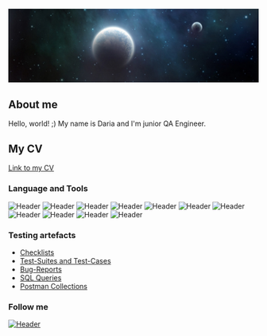 ![Header](https://github.com/Daria-Kulak/Daria-Kulak/blob/main/assets/night-planets-header-8854-1024x300.jpg)
## About me 
Hello, world! ;)  My name is Daria and I'm junior QA Engineer.
## My CV
[Link to my CV](https://drive.google.com/file/d/1drFovaW4xe55zsbkIFShk7dSwzhQIPEK/view?usp=sharing)


### Language and Tools
![Header](https://img.shields.io/badge/Jira-090909?style=for-the-badge&logo=jira&logoColor=136be1)
![Header](https://img.shields.io/badge/Postman-090909?style=for-the-badge&logo=postman&logoColor=f76935)
![Header](https://img.shields.io/badge/Swagger-090909?style=for-the-badge&logo=swagger&logoColor=7ede2b)
![Header](https://img.shields.io/badge/Github-090909?style=for-the-badge&logo=github&logoColor=8cc4d7)
![Header](https://img.shields.io/badge/Figma-090909?style=for-the-badge&logo=figma&logoColor=7d5fa6)
![Header](https://img.shields.io/badge/MySQL-090909?style=for-the-badge&logo=mysql&logoColor=00618a)
![Header](https://img.shields.io/badge/DevTools-090909?style=for-the-badge&logo=googlechrome&logoColor=2674f2)
![Header](https://img.shields.io/badge/AndroidStudio-090909?style=for-the-badge&logo=androidstudio&logoColor=3ad07d)
![Header](https://img.shields.io/badge/TestRail-090909?style=for-the-badge&logo=&logoColor=71b556)
![Header](https://img.shields.io/badge/Fiddler-090909?style=for-the-badge&logo=fiddler&logoColor=8cc4d7)
![Header](https://img.shields.io/badge/CharlesProxy-090909?style=for-the-badge&logo=charlesproxy&logoColor=8cc4d7)

### Testing artefacts

- [Checklists](https://github.com/Daria-Kulak/Portfolio)
- [Test-Suites and Test-Cases](https://github.com/Daria-Kulak/Portfolio/tree/main/Test%20cases)
- [Bug-Reports](https://github.com/Daria-Kulak/Portfolio)
- [SQL Queries](https://github.com/Daria-Kulak/Portfolio/tree/main/SQL)
- [Postman Collections](https://github.com/Daria-Kulak/Portfolio/tree/main/POSTMAN)
### Follow me
[![Header](https://img.shields.io/badge/Linkedin-090909?style=for-the-badge&logo=linkedin&logoColor=0073b1)](https://www.linkedin.com/in/dariakułakowska)
